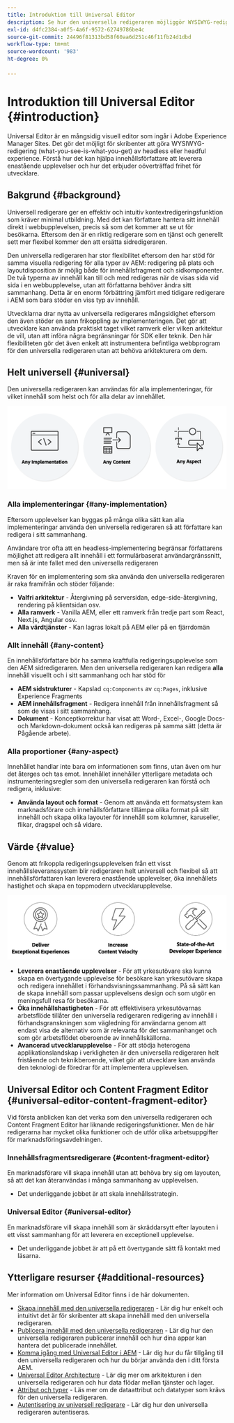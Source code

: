 ```yaml
---
title: Introduktion till Universal Editor
description: Se hur den universella redigeraren möjliggör WYSIWYG-redigering av headless och headful experience. Förstå hur det kan hjälpa innehållsförfattare att leverera enastående upplevelser, öka innehållets hastighet och hur det ger en toppmodern utvecklarupplevelse.
exl-id: d4fc2384-a0f5-4a6f-9572-62749786be4c
source-git-commit: 24496f81313bd58f60aa6d251c46f11fb24d1dbd
workflow-type: tm+mt
source-wordcount: '983'
ht-degree: 0%

---
```



# Introduktion till Universal Editor {#introduction}

Universal Editor är en mångsidig visuell editor som ingår i Adobe Experience Manager Sites. Det gör det möjligt för skribenter att göra WYSIWYG-redigering (what-you-see-is-what-you-get) av headless eller headful experience. Förstå hur det kan hjälpa innehållsförfattare att leverera enastående upplevelser och hur det erbjuder oöverträffad frihet för utvecklare.

## Bakgrund {#background}

Universell redigerare ger en effektiv och intuitiv kontextredigeringsfunktion som kräver minimal utbildning. Med det kan författare hantera sitt innehåll direkt i webbupplevelsen, precis så som det kommer att se ut för besökarna. Eftersom den är en riktig redigerare som en tjänst och generellt sett mer flexibel kommer den att ersätta sidredigeraren.

Den universella redigeraren har stor flexibilitet eftersom den har stöd för samma visuella redigering för alla typer av AEM: redigering på plats och layoutdisposition är möjlig både för innehållsfragment och sidkomponenter. De två typerna av innehåll kan till och med redigeras när de visas sida vid sida i en webbupplevelse, utan att författarna behöver ändra sitt sammanhang. Detta är en enorm förbättring jämfört med tidigare redigerare i AEM som bara stöder en viss typ av innehåll.

Utvecklarna drar nytta av universella redigerares mångsidighet eftersom den även stöder en sann frikoppling av implementeringen. Det gör att utvecklare kan använda praktiskt taget vilket ramverk eller vilken arkitektur de vill, utan att införa några begränsningar för SDK eller teknik. Den här flexibiliteten gör det även enkelt att instrumentera befintliga webbprogram för den universella redigeraren utan att behöva arkitekturera om dem.

## Helt universell {#universal}

Den universella redigeraren kan användas för alla implementeringar, för vilket innehåll som helst och för alla delar av innehållet.

![Vad gör den universell](assets/universal.png)

### Alla implementeringar {#any-implementation}

Eftersom upplevelser kan byggas på många olika sätt kan alla implementeringar använda den universella redigeraren så att författare kan redigera i sitt sammanhang.

Användare tror ofta att en headless-implementering begränsar författarens möjlighet att redigera allt innehåll i ett formulärbaserat användargränssnitt, men så är inte fallet med den universella redigeraren

Kraven för en implementering som ska använda den universella redigeraren är raka framifrån och stöder följande:

* **Valfri arkitektur** - Återgivning på serversidan, edge-side-återgivning, rendering på klientsidan osv.
* **Alla ramverk** - Vanilla AEM, eller ett ramverk från tredje part som React, Next.js, Angular osv.
* **Alla värdtjänster** - Kan lagras lokalt på AEM eller på en fjärrdomän

### Allt innehåll {#any-content}

En innehållsförfattare bör ha samma kraftfulla redigeringsupplevelse som den AEM sidredigeraren. Men den universella redigeraren kan redigera **alla** innehåll visuellt och i sitt sammanhang och har stöd för

* **AEM sidstrukturer** - Kapslad `cq:Components` av `cq:Pages`, inklusive Experience Fragments
* **AEM innehållsfragment** - Redigera innehåll från innehållsfragment så som de visas i sitt sammanhang.
* **Dokument** - Konceptkorrektur har visat att Word-, Excel-, Google Docs- och Markdown-dokument också kan redigeras på samma sätt (detta är Pågående arbete).

### Alla proportioner {#any-aspect}

Innehållet handlar inte bara om informationen som finns, utan även om hur det återges och tas emot. Innehållet innehåller ytterligare metadata och instrumenteringsregler som den universella redigeraren kan förstå och redigera, inklusive:

* **Använda layout och format** - Genom att använda ett formatsystem kan marknadsförare och innehållsförfattare tillämpa olika format på sitt innehåll och skapa olika layouter för innehåll som kolumner, karuseller, flikar, dragspel och så vidare.

## Värde {#value}

Genom att frikoppla redigeringsupplevelsen från ett visst innehållsleveranssystem blir redigeraren helt universell och flexibel så att innehållsförfattaren kan leverera enastående upplevelser, öka innehållets hastighet och skapa en toppmodern utvecklarupplevelse.

![The value of the Universal Editor](assets/value.png)

* **Leverera enastående upplevelser** - För att yrkesutövare ska kunna skapa en övertygande upplevelse för besökare kan yrkesutövare skapa och redigera innehållet i förhandsvisningssammanhang. På så sätt kan de skapa innehåll som passar upplevelsens design och som utgör en meningsfull resa för besökarna.
* **Öka innehållshastigheten** - För att effektivisera yrkesutövarnas arbetsflöde tillåter den universella redigeraren redigering av innehåll i förhandsgranskningen som vägledning för användarna genom att endast visa de alternativ som är relevanta för det sammanhanget och som gör arbetsflödet oberoende av innehållskällorna.
* **Avancerad utvecklarupplevelse** - För att stödja heterogena applikationslandskap i verkligheten är den universella redigeraren helt fristående och teknikberoende, vilket gör att utvecklare kan använda den teknologi de föredrar för att implementera upplevelsen.

## Universal Editor och Content Fragment Editor {#universal-editor-content-fragment-editor}

Vid första anblicken kan det verka som den universella redigeraren och Content Fragment Editor har liknande redigeringsfunktioner. Men de här redigerarna har mycket olika funktioner och de utför olika arbetsuppgifter för marknadsföringsavdelningen.

### Innehållsfragmentsredigerare {#content-fragment-editor}

En marknadsförare vill skapa innehåll utan att behöva bry sig om layouten, så att det kan återanvändas i många sammanhang av upplevelsen.

* Det underliggande jobbet är att skala innehållsstrategin.

### Universal Editor {#universal-editor}

En marknadsförare vill skapa innehåll som är skräddarsytt efter layouten i ett visst sammanhang för att leverera en exceptionell upplevelse.

* Det underliggande jobbet är att på ett övertygande sätt få kontakt med läsarna.

## Ytterligare resurser {#additional-resources}

Mer information om Universal Editor finns i de här dokumenten.

* [Skapa innehåll med den universella redigeraren](/help/sites-cloud/authoring/universal-editor/authoring.md) - Lär dig hur enkelt och intuitivt det är för skribenter att skapa innehåll med den universella redigeraren.
* [Publicera innehåll med den universella redigeraren](/help/sites-cloud/authoring/universal-editor/publishing.md) - Lär dig hur den universella redigeraren publicerar innehåll och hur dina appar kan hantera det publicerade innehållet.
* [Komma igång med Universal Editor i AEM](getting-started.md) - Lär dig hur du får tillgång till den universella redigeraren och hur du börjar använda den i ditt första AEM.
* [Universal Editor Architecture](architecture.md) - Lär dig mer om arkitekturen i den universella redigeraren och hur data flödar mellan tjänster och lager.
* [Attribut och typer](attributes-types.md) - Läs mer om de dataattribut och datatyper som krävs för den universella redigeraren.
* [Autentisering av universell redigerare](authentication.md) - Lär dig hur den universella redigeraren autentiseras.

